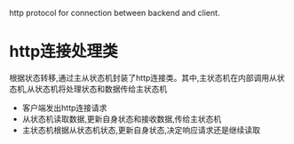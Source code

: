http protocol for connection between backend and client.

# http连接处理类
根据状态转移,通过主从状态机封装了http连接类。其中,主状态机在内部调用从状态机,从状态机将处理状态和数据传给主状态机

* 客户端发出http连接请求
* 从状态机读取数据,更新自身状态和接收数据,传给主状态机
* 主状态机根据从状态机状态,更新自身状态,决定响应请求还是继续读取

